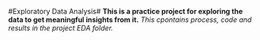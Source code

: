 #Exploratory Data Analysis#
**This is a practice project for exploring the data to get meaningful insights from it.**
*This cpontains process, code and results in the project EDA folder.*
